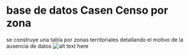 # base de datos Casen Censo por zona

se construye una tabla por zonas territoriales detallando el motivo de la ausencia de datos
![alt text here](path-to-image-here)

